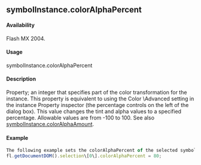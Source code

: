 ## symbolInstance.colorAlphaPercent

#### Availability

Flash MX 2004.

#### Usage

symbolInstance.colorAlphaPercent

#### Description

Property; an integer that specifies part of the color transformation for the instance. This property is equivalent to using the Color \Advanced setting in the instance Property inspector (the percentage controls on the left of the dialog box). This value changes the tint and alpha values to a specified percentage. Allowable values are from -100 to 100. See also [symbolInstance.colorAlphaAmount](#_bookmark926).

#### Example

```javascript
The following example sets the colorAlphaPercent of the selected symbol instance to 80:
fl.getDocumentDOM().selection\[0\].colorAlphaPercent = 80;

```